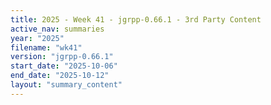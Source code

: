 ```yaml
---
title: 2025 - Week 41 - jgrpp-0.66.1 - 3rd Party Content
active_nav: summaries
year: "2025"
filename: "wk41"
version: "jgrpp-0.66.1"
start_date: "2025-10-06"
end_date: "2025-10-12"
layout: "summary_content"
---
```

